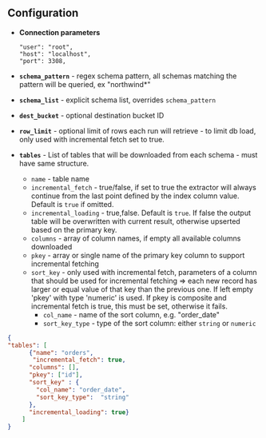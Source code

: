 ## Configuration
    
- **Connection parameters**

    ```"#password": "mypass",
    "user": "root",
    "host": "localhost",
    "port": 3308,
  ```
- **`schema_pattern`** - regex schema pattern, all schemas matching the pattern will be queried, ex "northwind*"
- **`schema_list`** - explicit schema list, overrides `schema_pattern`
- **`dest_bucket`** - optional destination bucket ID
- **`row_limit`** - optional limit of rows each run will retrieve - to limit db load, only used with incremental fetch set to true. 
- **`tables`** - List of tables that will be downloaded from each schema - must have same structure.
  - `name` - table name
  - `incremental_fetch` - true/false, if set to true the extractor will always continue from the last point defined by the index column value. Default is `true` if omitted.
  - `incremental_loading` - true,false. Default is `true`. If false the output table will be overwritten with current result, otherwise upserted based on the primary key.
  - `columns` - array of column names, if empty all available columns downloaded
  - `pkey` - array or single name of the primary key column to support incremental fetching
  - `sort_key` - only used with incremental fetch, parameters of a column that should be used for incremental fetching => each new record has larger or equal value 
     of that key than the previous one. If left empty 'pkey' with type 'numeric' is used. If pkey is composite and incremental fetch is true,
      this must be set, otherwise it fails.
    - `col_name` - name of the sort column, e.g. "order_date"
    - `sort_key_type` - type of the sort column: either `string` or `numeric`
    
```json
{
"tables": [
      {"name": "orders",
       "incremental_fetch": true,
      "columns": [],
      "pkey": ["id"],
      "sort_key" : {
        "col_name": "order_date",
        "sort_key_type":  "string"
      },
      "incremental_loading": true}
    ]
}
  ```